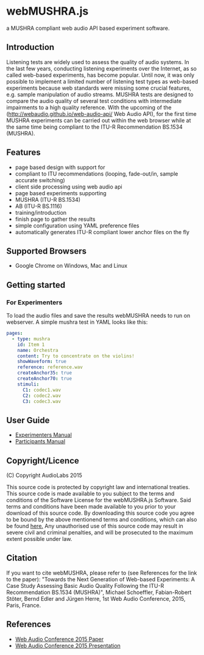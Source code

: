 # webMUSHRA.js

a MUSHRA compliant web audio API based experiment software.

## Introduction

Listening tests are widely used to assess the quality of audio systems. In the last few years, conducting listening experiments over the Internet, as so called web-based experiments, has become popular. Until now, it was only possible to implement a limited number of listening test types as web-based experiments because web standards were missing some crucial features, e.g. sample manipulation of audio streams. MUSHRA tests are designed to compare the audio quality of several test conditions with intermediate impairments to a high quality reference. With the upcoming of the (http://webaudio.github.io/web-audio-api/ Web Audio API), for the first time MUSHRA experiments can be carried out within the web browser while at the same time being compliant to the ITU-R Recommendation BS.1534 (MUSHRA).

## Features

 * page based design with support for
 * compliant to ITU recommendations (looping, fade-out/in, sample accurate switching)
 * client side processing using web audio api
 * page based experiments supporting
  * MUSHRA (ITU-R BS.1534)
  * AB (ITU-R BS.1116)
  * training/introduction
  * finish page to gather the results
 * simple configuration using YAML preference files
 * automatically generates ITU-R compliant lower anchor files on the fly

## Supported Browsers

 * Google Chrome on Windows, Mac and Linux

## Getting started

### For Experimenters

To load the audio files and save the results webMUSHRA needs to run on webserver.
A simple mushra test in YAML looks like this:

```yaml
pages:
  - type: mushra
    id: Item 1
    name: Orchestra
    content: Try to concentrate on the violins!
    showWaveform: true
    reference: reference.wav
    createAnchor35: true
    createAnchor70: true
    stimuli:
      C1: codec1.wav
      C2: codec2.wav
      C3: codec3.wav
```

## User Guide

 * [Experimenters Manual](doc/experimenter.md)
 * [Participants Manual](doc/participant.md)

## Copyright/Licence

(C) Copyright AudioLabs 2015

This source code is protected by copyright law and international treaties. This source code is made available to you subject to the terms and conditions of the Software License for the webMUSHRA.js Software. Said terms and conditions have been made available to you prior to your download of this source code. By downloading this source code you agree to be bound by the above mentionend terms and conditions, which can also be found [here.](LICENSE.txt)
Any unauthorised use of this source code may result in severe civil and criminal penalties, and will be prosecuted to the maximum extent possible under law.

## Citation
If you want to cite webMUSHRA, please refer to (see References for the link to the paper):
"Towards the Next Generation of Web-based Experiments: A Case Study Assessing Basic Audio Quality Following the ITU-R Recommendation BS.1534 (MUSHRA)", Michael Schoeffler, Fabian-Robert Stöter, Bernd Edler and Jürgen Herre, 1st Web Audio Conference, 2015, Paris, France.

## References

* [Web Audio Conference 2015 Paper](http://wac.ircam.fr/pdf/wac15_submission_8.pdf)
* [Web Audio Conference 2015 Presentation](http://www.audiolabs-erlangen.de/content/resources/webMUSHRA/slides.html#/)